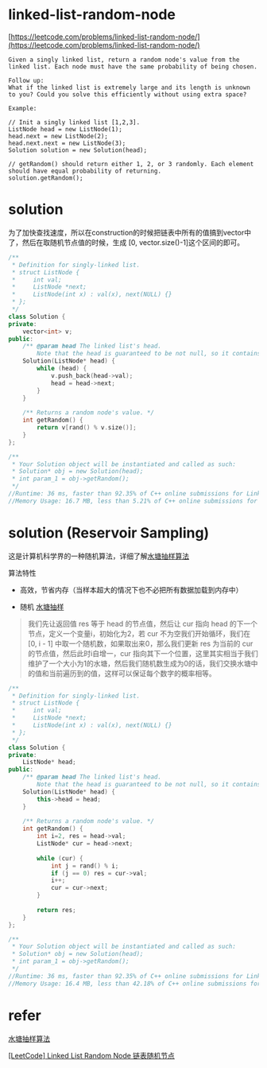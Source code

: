 # linked-list-random-node

[https://leetcode.com/problems/linked-list-random-node/](https://leetcode.com/problems/linked-list-random-node/)

```
Given a singly linked list, return a random node's value from the linked list. Each node must have the same probability of being chosen.

Follow up:
What if the linked list is extremely large and its length is unknown to you? Could you solve this efficiently without using extra space?

Example:

// Init a singly linked list [1,2,3].
ListNode head = new ListNode(1);
head.next = new ListNode(2);
head.next.next = new ListNode(3);
Solution solution = new Solution(head);

// getRandom() should return either 1, 2, or 3 randomly. Each element should have equal probability of returning.
solution.getRandom();
```

# solution 

为了加快查找速度，所以在construction的时候把链表中所有的值搞到vector中了，然后在取随机节点值的时候，生成 [0, vector.size()-1]这个区间的即可。

```c++
/**
 * Definition for singly-linked list.
 * struct ListNode {
 *     int val;
 *     ListNode *next;
 *     ListNode(int x) : val(x), next(NULL) {}
 * };
 */
class Solution {
private:
    vector<int> v;
public:
    /** @param head The linked list's head.
        Note that the head is guaranteed to be not null, so it contains at least one node. */
    Solution(ListNode* head) {
        while (head) {
            v.push_back(head->val);
            head = head->next;
        }
    }
    
    /** Returns a random node's value. */
    int getRandom() {
        return v[rand() % v.size()];
    }
};

/**
 * Your Solution object will be instantiated and called as such:
 * Solution* obj = new Solution(head);
 * int param_1 = obj->getRandom();
 */
//Runtime: 36 ms, faster than 92.35% of C++ online submissions for Linked List Random Node.
//Memory Usage: 16.7 MB, less than 5.21% of C++ online submissions for Linked List Random Node.
```

# solution (Reservoir Sampling)

这是计算机科学界的一种随机算法，详细了解[水塘抽样算法](https://www.cnblogs.com/krcys/p/9121487.html)

算法特性

- 高效，节省内存（当样本超大的情况下也不必把所有数据加载到内存中）

- 随机 [水塘抽样](https://zh.wikipedia.org/wiki/%E6%B0%B4%E5%A1%98%E6%8A%BD%E6%A8%A3)

> 我们先让返回值 res 等于 head 的节点值，然后让 cur 指向 head 的下一个节点，定义一个变量i，初始化为2，若 cur 不为空我们开始循环，我们在 [0, i - 1] 中取一个随机数，如果取出来0，那么我们更新 res 为当前的 cur 的节点值，然后此时i自增一，cur 指向其下一个位置，这里其实相当于我们维护了一个大小为1的水塘，然后我们随机数生成为0的话，我们交换水塘中的值和当前遍历到的值，这样可以保证每个数字的概率相等。

```c++
/**
 * Definition for singly-linked list.
 * struct ListNode {
 *     int val;
 *     ListNode *next;
 *     ListNode(int x) : val(x), next(NULL) {}
 * };
 */
class Solution {
private:
    ListNode* head;
public:
    /** @param head The linked list's head.
        Note that the head is guaranteed to be not null, so it contains at least one node. */
    Solution(ListNode* head) {
        this->head = head;
    }
    
    /** Returns a random node's value. */
    int getRandom() {
        int i=2, res = head->val;
        ListNode* cur = head->next;
        
        while (cur) {
            int j = rand() % i;
            if (j == 0) res = cur->val;
            i++;
            cur = cur->next;
        }
        
        return res;
    }
};

/**
 * Your Solution object will be instantiated and called as such:
 * Solution* obj = new Solution(head);
 * int param_1 = obj->getRandom();
 */
//Runtime: 36 ms, faster than 92.35% of C++ online submissions for Linked List Random Node.
//Memory Usage: 16.4 MB, less than 42.18% of C++ online submissions for Linked List Random Node.
```

# refer

[水塘抽样算法](https://www.cnblogs.com/krcys/p/9121487.html)

[[LeetCode] Linked List Random Node 链表随机节点](https://www.cnblogs.com/grandyang/p/5759926.html)